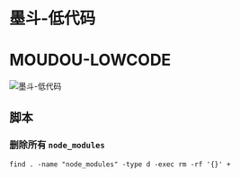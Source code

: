 # 墨斗-低代码
# MOUDOU-LOWCODE
![墨斗-低代码](https://runtime.modou.ink/modou.svg)


## 脚本
### 删除所有 ```node_modules```
```shell
find . -name "node_modules" -type d -exec rm -rf '{}' +
```

